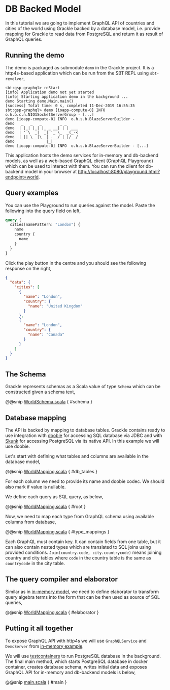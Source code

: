 # DB Backed Model

In this tutorial we are going to implement GraphQL API of countries and cities of the world using Grackle backed by
a database model, i.e. provide mapping for Grackle to read data from PostgreSQL and return it as result of
GraphQL queries.

## Running the demo

The demo is packaged as submodule `demo` in the Grackle project. It is a http4s-based application which can be run
from the SBT REPL using `sbt-revolver`,

```
sbt:gsp-graphql> reStart
[info] Application demo not yet started
[info] Starting application demo in the background ...
demo Starting demo.Main.main()
[success] Total time: 0 s, completed 11-Dec-2019 16:55:35
sbt:gsp-graphql> demo [ioapp-compute-0] INFO  o.h.b.c.n.NIO1SocketServerGroup - [...]
demo [ioapp-compute-0] INFO  o.h.s.b.BlazeServerBuilder -
demo   _   _   _        _ _
demo  | |_| |_| |_ _ __| | | ___
demo  | ' \  _|  _| '_ \_  _(_-<
demo  |_||_\__|\__| .__/ |_|/__/
demo              |_|
demo [ioapp-compute-0] INFO  o.h.s.b.BlazeServerBuilder - [...]
```

This application hosts the demo services for in-memory and db-backend models, as well as a web-based GraphQL client
(GraphQL Playground) which can be used to interact with them. You can run the client for db-backend model in your
browser at [http://localhost:8080/playground.html?endpoint=world](http://localhost:8080/playground.html?endpoint=world).

## Query examples

You can use the Playground to run queries against the model. Paste the following into the query field on left,

```graphql
query {
  cities(namePattern: "London") {
    name
    country {
      name
    }
  }
}
```

Click the play button in the centre and you should see the following response on the right,

```json
{
  "data": {
    "cities": [
      {
        "name": "London",
        "country": {
          "name": "United Kingdom"
        }
      },
      {
        "name": "London",
        "country": {
          "name": "Canada"
        }
      }
    ]
  }
}
```

## The Schema

Grackle represents schemas as a Scala value of type `Schema` which can be constructed given a schema text,

@@snip [WorldSchema.scala](/demo/src/main/scala/demo/world/WorldMapping.scala) { #schema }

## Database mapping

The API is backed by mapping to database tables. Grackle contains ready to use integration
with [doobie](https://tpolecat.github.io/doobie/) for accessing SQL database via JDBC
and with [Skunk](https://tpolecat.github.io/skunk/) for accessing PostgreSQL via its native API. In this example
we will use doobie.

Let's start with defining what tables and columns are available in the database model,

@@snip [WorldMapping.scala](/demo/src/main/scala/demo/world/WorldMapping.scala) { #db_tables }

For each column we need to provide its name and doobie codec. We should also mark if value is nullable.

We define each query as SQL query, as below,

@@snip [WorldMapping.scala](/demo/src/main/scala/demo/world/WorldMapping.scala) { #root }

Now, we need to map each type from GraphQL schema using available columns from database,

@@snip [WorldMapping.scala](/demo/src/main/scala/demo/world/WorldMapping.scala) { #type_mappings }

Each GraphQL must contain key. It can contain fields from one table, but it can also contain nested types which
are translated to SQL joins using provided conditions. `Join(country.code, city.countrycode)` means joining country
and city tables  where `code` in the country table is the same as `countrycode` in the city table.

## The query compiler and elaborator

Similar as in [in-memory model]((in-memory-model.html#the-query-compiler-and-elaborator)), we need to define elaborator
to transform query algebra terms into the form that can be then used as source of SQL queries,

@@snip [WorldMapping.scala](/demo/src/main/scala/demo/world/WorldMapping.scala) { #elaborator }

## Putting it all together

To expose GraphQL API with http4s we will use `GraphQLService` and `DemoServer`
from [in-memory example](in-memory-model.html#the-service).

We will use [testcontainers](https://github.com/testcontainers/testcontainers-scala) to run PostgreSQL database
in the background. The final main method, which starts PostgreSQL database in docker container, creates database
schema, writes initial data and exposes GraphQL API for in-memory and db-backend models is below,

@@snip [main.scala](/demo/src/main/scala/demo/Main.scala) { #main }
